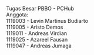 Tugas Besar PBBO - PCHub<br />
Anggota:<br />
1119003 - Levin Martinus Budiarto<br />
1119005 - Aristo Demos<br />
1119011 - Andreas Virdian<br />
1119025 - Azareel Fausan<br />
1119047 - Andreas Jumaga<br />

